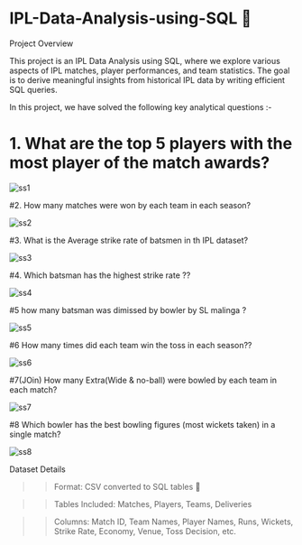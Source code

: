 # IPL-Data-Analysis-using-SQL 🏏
 Project Overview

This project is an IPL Data Analysis using SQL, where we explore various aspects of IPL matches, player performances, and team statistics. The goal is to derive meaningful insights from historical IPL data by writing efficient SQL queries.

In this project, we have solved the following key analytical questions :-

# 1. What are the top 5 players with the most player of the match awards?

![ss1](https://github.com/user-attachments/assets/b352c354-8aff-48f7-8b7f-ac98d898cf33)


#2. How many matches were won by each team in each season? 

![ss2](https://github.com/user-attachments/assets/74aec7a3-24be-4138-a66f-2b115a758df6)


#3. What is the Average strike rate of batsmen in th IPL dataset? 

![ss3](https://github.com/user-attachments/assets/a6b47762-a6dd-4490-8f99-ecfcbfceddb2)


#4. Which batsman has the highest strike rate ??
 
![ss4](https://github.com/user-attachments/assets/69067ddc-72e8-417a-9309-15098fe38359)


#5 how many batsman was dimissed by bowler by SL malinga ? 

![ss5](https://github.com/user-attachments/assets/2c524657-f0dd-4b21-98e7-0abf3fab9ae0)


#6 How many times did each team win the toss in each season??

![ss6](https://github.com/user-attachments/assets/ad268f2a-2e75-4aa1-8eb1-1e0632cbde06)


#7(JOin) How many Extra(Wide & no-ball) were bowled by each  team in each match?

![ss7](https://github.com/user-attachments/assets/b2e06bf7-7efa-49fc-8e37-f3ed7fee0cbf)


#8 Which bowler has the best bowling figures (most wickets taken) in a single match?

![ss8](https://github.com/user-attachments/assets/21562b1b-c489-477f-961c-408965b8450c)

Dataset Details

>> Format: CSV converted to SQL tables 🏏

>> Tables Included: Matches, Players, Teams, Deliveries

>> Columns: Match ID, Team Names, Player Names, Runs, Wickets, Strike Rate, Economy, Venue, Toss Decision, etc.



